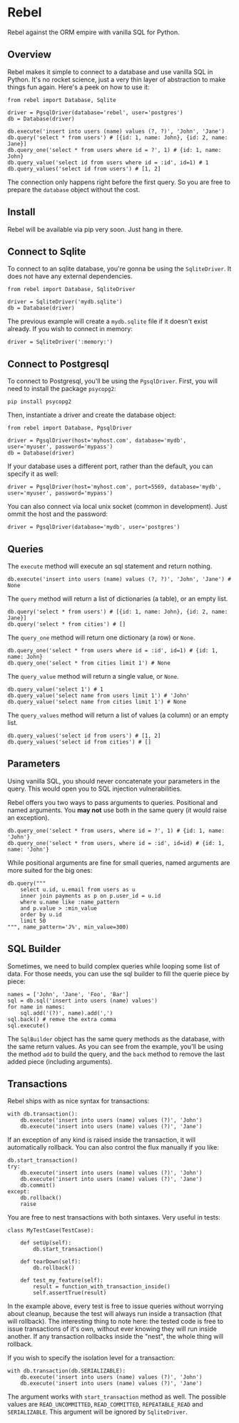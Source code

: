 # Rebel

Rebel against the ORM empire with vanilla SQL for Python.


## Overview

Rebel makes it simple to connect to a database and use vanilla SQL in Python. It's no rocket science, just a very thin layer of abstraction to make things fun again. Here's a peek on how to use it:

    from rebel import Database, Sqlite

    driver = PgsqlDriver(database='rebel', user='postgres')
    db = Database(driver)

    db.execute('insert into users (name) values (?, ?)', 'John', 'Jane')
    db.query('select * from users') # [{id: 1, name: John}, {id: 2, name: Jane}]
    db.query_one('select * from users where id = ?', 1) # {id: 1, name: John}
    db.query_value('select id from users where id = :id', id=1) # 1
    db.query_values('select id from users') # [1, 2]

The connection only happens right before the first query. So you are free to prepare the `database` object without the cost.


## Install

Rebel will be available via pip very soon. Just hang in there.


## Connect to Sqlite

To connect to an sqlite database, you're gonna be using the `SqliteDriver`. It does not have any external dependencies.

    from rebel import Database, SqliteDriver

    driver = SqliteDriver('mydb.sqlite')
    db = Database(driver)

The previous example will create a `mydb.sqlite` file if it doesn't exist already. If you wish to connect in memory:

    driver = SqliteDriver(':memory:')


## Connect to Postgresql

To connect to Postgresql, you'll be using the `PgsqlDriver`. First, you will need to install the package `psycopg2`:

    pip install psycopg2

Then, instantiate a driver and create the database object:

    from rebel import Database, PgsqlDriver

    driver = PgsqlDriver(host='myhost.com', database='mydb', user='myuser', password='mypass')
    db = Database(driver)

If your database uses a different port, rather than the default, you can specify it as well:

    driver = PgsqlDriver(host='myhost.com', port=5569, database='mydb', user='myuser', password='mypass')

You can also connect via local unix socket (common in development). Just ommit the host and the password:

    driver = PgsqlDriver(database='mydb', user='postgres')


## Queries

The `execute` method will execute an sql statement and return nothing.

    db.execute('insert into users (name) values (?, ?)', 'John', 'Jane') # None

The `query` method will return a list of dictionaries (a table), or an empty list.

    db.query('select * from users') # [{id: 1, name: John}, {id: 2, name: Jane}]
    db.query('select * from cities') # []

The `query_one` method will return one dictionary (a row) or `None`.

    db.query_one('select * from users where id = :id', id=1) # {id: 1, name: John}
    db.query_one('select * from cities limit 1') # None

The `query_value` method will return a single value, or `None`.

    db.query_value('select 1') # 1
    db.query_value('select name from users limit 1') # 'John'
    db.query_value('select name from cities limit 1') # None

The `query_values` method will return a list of values (a column) or an empty list.

    db.query_values('select id from users') # [1, 2]
    db.query_values('select id from cities') # []


## Parameters

Using vanilla SQL, you should never concatenate your parameters in the query. This would open you to SQL injection vulnerabilities.

Rebel offers you two ways to pass arguments to queries. Positional and named arguments. You **may not** use both in the same query (it would raise an exception).

    db.query_one('select * from users, where id = ?', 1) # {id: 1, name: 'John'}
    db.query_one('select * from users, where id = :id', id=id) # {id: 1, name: 'John'}

While positional arguments are fine for small queries, named arguments are more suited for the big ones:

    db.query("""
        select u.id, u.email from users as u
        inner join payments as p on p.user_id = u.id
        where u.name like :name_pattern
        and p.value > :min_value
        order by u.id
        limit 50
    """, name_pattern='J%', min_value=300)


## SQL Builder

Sometimes, we need to build complex queries while looping some list of data. For those needs, you can use the sql builder to fill the querie piece by piece:

    names = ['John', 'Jane', 'Foo', 'Bar']
    sql = db.sql('insert into users (name) values')
    for name in names:
        sql.add('(?)', name).add(',')
    sql.back() # remve the extra comma
    sql.execute()

The `SqlBuilder` object has the same query methods as the database, with the same return values. As you can see from the example, you'll be using the method `add` to build the query, and the `back` method to remove the last added piece (including arguments).


## Transactions

Rebel ships with as nice syntax for transactions:

    with db.transaction():
        db.execute('insert into users (name) values (?)', 'John')
        db.execute('insert into users (name) values (?)', 'Jane')

If an exception of any kind is raised inside the transaction, it will automatically rollback. You can also control the flux manually if you like:

    db.start_transaction()
    try:
        db.execute('insert into users (name) values (?)', 'John')
        db.execute('insert into users (name) values (?)', 'Jane')
        db.commit()
    except:
        db.rollback()
        raise

You are free to nest transactions with both sintaxes. Very useful in tests:

    class MyTestCase(TestCase):

        def setUp(self):
            db.start_transaction()

        def tearDown(self):
            db.rollback()

        def test_my_feature(self):
            result = function_with_transaction_inside()
            self.assertTrue(result)

In the example above, every test is free to issue queries without worrying about cleanup, because the test will always run inside a transaction (that will rollback). The interesting thing to note here: the tested code is free to issue transactions of it's own, without ever knowing they will run inside another. If any transaction rollbacks inside the "nest", the whole thing will rollback.

If you wish to specify the isolation level for a transaction:

    with db.transaction(db.SERIALIZABLE):
        db.execute('insert into users (name) values (?)', 'John')
        db.execute('insert into users (name) values (?)', 'Jane')

The argument works with `start_transaction` method as well. The possible values are `READ_UNCOMMITTED`, `READ_COMMITTED`, `REPEATABLE_READ` and `SERIALIZABLE`. This argument will be ignored by `SqliteDriver`.
